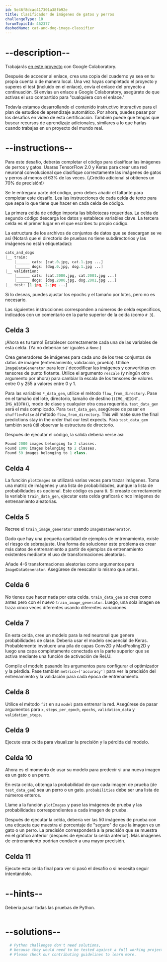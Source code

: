 ```yaml
---
id: 5e46f8dcac417301a38fb92e
title: Clasificador de imágenes de gatos y perros
challengeType: 10
forumTopicId: 462377
dashedName: cat-and-dog-image-classifier
---
```


# --description--

Trabajarás <a href="https://colab.research.google.com/github/freeCodeCamp/boilerplate-cat-and-dog-image-classifier/blob/master/fcc_cat_dog.ipynb" target="_blank" rel="noopener noreferrer nofollow"> en este proyecto</a> con Google Colaboratory.

Después de acceder al enlace, crea una copia del cuaderno ya sea en tu propia cuenta o de manera local. Una vez hayas completado el proyecto y superes el test (incluido en el enlace), envía el enlace del proyecto a continuación. Si envias un enlace a Google Colaboratory, asegúrate de que activas el uso compartido para "cualquiera con el enlace."

Todavía estamos desarrollando el contenido instructivo interactivo para el plan de estudios de aprendizaje automático. Por ahora, puedes pasar por los desafíos en video de esta certificación. También puede que tengas que buscar recursos de aprendizaje adicionales, similares a lo que harías cuando trabajas en un proyecto del mundo real.

# --instructions--

Para este desafio, deberás completar el código para clasificar las imágenes de perros y gatos. Usaras TensorFlow 2.0 y Keras para crear una red neuronal convolucional que clasifique correctamente las imágenes de gatos y perros al menos el 63% de las veces. (¡Crédito adicional si obtienes un 70% de precisión!)

Se le entregara parte del código, pero debes añadir el faltante para completar este desafío. Lea las instrucciones de cada celda de texto para que sepa lo que tiene que hacer en cada celda de código.

La primera celda de código importa las bibliotecas requeridas. La celda de segundo código descarga los datos y establece variables clave. La tercera celda es el primer lugar en el que escribes tu propio código.

La estructura de los archivos de conjuntos de datos que se descargan se ve así (Notará que el directorio de pruebas no tiene subdirectorios y las imágenes no están etiquetadas):

```py
cats_and_dogs
|__ train:
    |______ cats: [cat.0.jpg, cat.1.jpg ...]
    |______ dogs: [dog.0.jpg, dog.1.jpg ...]
|__ validation:
    |______ cats: [cat.2000.jpg, cat.2001.jpg ...]
    |______ dogs: [dog.2000.jpg, dog.2001.jpg ...]
|__ test: [1.jpg, 2.jpg ...]
```

Si lo deseas, puedes ajustar los epochs y el tamaño por lotes, pero no es necesario.

Las siguientes instrucciones corresponden a números de celda específicos, indicados con un comentario en la parte superior de la celda (como `# 3`).

## Celda 3

¡Ahora es tu turno! Establecer correctamente cada una de las variables de esta celda. (Ya no deberían ser iguales a `None`.)

Crea generadores de imágenes para cada uno de los tres conjuntos de datos de imagen (entrenamiento, validación, prueba). Utilice `ImageDataGenerator` para leer / decodificar las imágenes y convertirlas en tensores de punto flotante. Utilice el argumento `rescale` (y ningún otro argumento por ahora) para cambiar la escala de los tensores de valores entre 0 y 255 a valores entre 0 y 1.

Para las variables `*_data_gen`, utilice el método `flow_from_directory`. Pase en el tamaño del lote, directorio, tamaño de destino (`(IMG_HEIGHT, IMG_WIDTH)`), modo de clase y cualquier otra cosa requerida. `test_data_gen` será el más complicado. Para `test_data_gen`, asegúrese de pasar en `shuffle=False` al método `flow_from_directory`. This will make sure the final predictions stay in the order that our test expects. Para `test_data_gen` también será útil observar la estructura de directorio.


Después de ejecutar el código, la salida debería verse así:

```py
Found 2000 images belonging to 2 classes.
Found 1000 images belonging to 2 classes.
Found 50 images belonging to 1 class.
```

## Celda 4

La función `plotImages` se utilizará varias veces para trazar imágenes. Toma una matriz de imágenes y una lista de probabilidades, aunque la lista de probabilidades es opcional. Este código es para ti. Si creaste correctamente la variable `train_data_gen`, ejecutar esta celda graficará cinco imágenes de entrenamiento aleatorias.

## Celda 5

Recree el `train_image_generator` usando `ImageDataGenerator`.

Dado que hay una pequeña cantidad de ejemplos de entrenamiento, existe el riesgo de sobreajuste. Una forma de solucionar este problema es crear más datos de entrenamiento a partir de ejemplos de entrenamiento existentes mediante el uso de transformaciones aleatorias.

Añade 4-6 transformaciones aleatorias como argumentos para `ImageDataGenerator`. Asegúrese de reescalar lo mismo que antes.

## Celda 6

No tienes que hacer nada por esta celda. `train_data_gen` se crea como antes pero con el nuevo `train_image_generator`. Luego, una sola imagen se traza cinco veces diferentes usando diferentes variaciones.

## Celda 7

En esta celda, cree un modelo para la red neuronal que genere probabilidades de clase. Debería usar el modelo secuencial de Keras. Probablemente involucre una pila de capas Conv2D y MaxPooling2D y luego una capa completamente conectada en la parte superior que se activa mediante una función de activación de ReLU.

Compile el modelo pasando los argumentos para configurar el optimizador y la pérdida. Pase también `metrics=['accuracy']` para ver la precisión del entrenamiento y la validación para cada época de entrenamiento.

## Celda 8

Utilice el método `fit` en su `model` para entrenar la red. Asegúrese de pasar argumentos para `x`, `steps_per_epoch`, `epochs`, `validation_data` y `validation_steps`.

## Celda 9

Ejecute esta celda para visualizar la precisión y la pérdida del modelo.

## Celda 10

Ahora es el momento de usar su modelo para predecir si una nueva imagen es un gato o un perro.

En esta celda, obtenga la probabilidad de que cada imagen de prueba (de `test_data_gen`) sea un perro o un gato. `probabilities` debe ser una lista de números enteros.

Llame a la función `plotImages` y pase las imágenes de prueba y las probabilidades correspondientes a cada imagen de prueba.

Después de ejecutar la celda, debería ver las 50 imágenes de prueba con una etiqueta que muestra el porcentaje de "seguro" de que la imagen es un gato o un perro. La precisión corresponderá a la precisión que se muestra en el gráfico anterior (después de ejecutar la celda anterior). Más imágenes de entrenamiento podrían conducir a una mayor precisión.

## Celda 11

Ejecute esta celda final para ver si pasó el desafío o si necesita seguir intentándolo.

# --hints--

Debería pasar todas las pruebas de Python.

```js

```

# --solutions--

```py
  # Python challenges don't need solutions,
  # because they would need to be tested against a full working project.
  # Please check our contributing guidelines to learn more.
```
